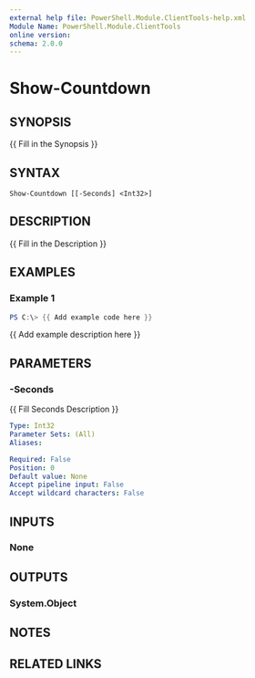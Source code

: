 ```yaml
---
external help file: PowerShell.Module.ClientTools-help.xml
Module Name: PowerShell.Module.ClientTools
online version:
schema: 2.0.0
---
```


# Show-Countdown

## SYNOPSIS
{{ Fill in the Synopsis }}

## SYNTAX

```
Show-Countdown [[-Seconds] <Int32>]
```

## DESCRIPTION
{{ Fill in the Description }}

## EXAMPLES

### Example 1
```powershell
PS C:\> {{ Add example code here }}
```

{{ Add example description here }}

## PARAMETERS

### -Seconds
{{ Fill Seconds Description }}

```yaml
Type: Int32
Parameter Sets: (All)
Aliases:

Required: False
Position: 0
Default value: None
Accept pipeline input: False
Accept wildcard characters: False
```

## INPUTS

### None

## OUTPUTS

### System.Object
## NOTES

## RELATED LINKS
